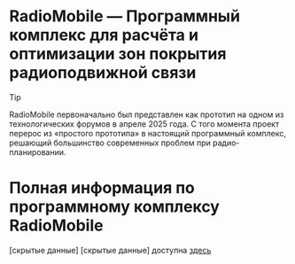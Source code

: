 # RadioMobile — Программный комплекс для расчёта и оптимизации зон покрытия радиоподвижной связи
> [!TIP]
> RadioMobile первоначально был представлен как прототип на одном из технологических форумов в апреле 2025 года. С того момента проект перерос из «простого прототипа» в настоящий программный комплекс, решающий большинство современных проблем при радио-планировании.

# Полная информация по программному комплексу RadioMobile
[скрытые данные]
[скрытые данные] доступна [здесь](https://github.com/verimash/radiomobile/blob/main/docs/docs.md)
